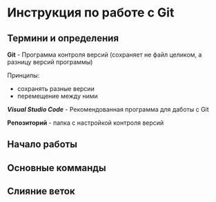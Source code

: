 # Инструкция по работе с Git

## Термини и определения

**Git** - Программа контроля версий (сохраняет не файл целиком, а разницу версий программы)

Принципы:

* сохранять разные версии
* перемещение между ними

 _**Visual Studio Code**_ - Рекомендованная программа для даботы с Git

**Репозиторий** - папка с настройкой контроля версий

## Начало работы

## Основные комманды

## Слияние веток




